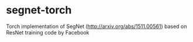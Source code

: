 # segnet-torch
Torch implementation of SegNet (http://arxiv.org/abs/1511.00561) based on ResNet training code by Facebook

